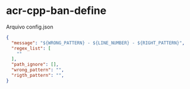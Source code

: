 # acr-cpp-ban-define

Arquivo config.json

```json
{
  "message": "${WRONG_PATTERN} - ${LINE_NUMBER} - ${RIGHT_PATTERN}",
  "regex_list": [
    ""
  ],
  "path_ignore": [],
  "wrong_pattern": "",
  "rigth_pattern": "",
}

```
